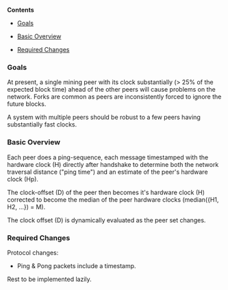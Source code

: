 <!-- START doctoc generated TOC please keep comment here to allow auto update -->

<!-- DON'T EDIT THIS SECTION, INSTEAD RE-RUN doctoc TO UPDATE -->

**Contents**



- [Goals](#goals)

- [Basic Overview](#basic-overview)

- [Required Changes](#required-changes)



<!-- END doctoc generated TOC please keep comment here to allow auto update -->



### Goals



At present, a single mining peer with its clock substantially (> 25% of the expected block time) ahead of the other peers will cause problems on the network. Forks are common as peers are inconsistently forced to ignore the future blocks.



A system with multiple peers should be robust to a few peers having substantially fast clocks.



### Basic Overview



Each peer does a ping-sequence, each message timestamped with the hardware clock (H) directly after handshake to determine both the network traversal distance ("ping time") and an estimate of the peer's hardware clock (Hp).



The clock-offset (D) of the peer then becomes it's hardware clock (H) corrected to become the median of the peer hardware clocks (median({H1, H2, ...}) = M).



The clock offset (D) is dynamically evaluated as the peer set changes.



### Required Changes



Protocol changes:

* Ping & Pong packets include a timestamp.



Rest to be implemented lazily.